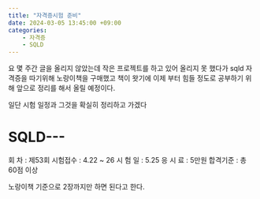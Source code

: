 ```yaml
---
title: "자격증시험 준비"
date: 2024-03-05 13:45:00 +09:00
categories: 
    - 자격증
    - SQLD
---
```

요 몇 주간 글을 올리지 않았는데 작은 프로젝트를 하고 있어 올리지 못 했다가 
sqld 자격증을 따기위해 노랑이책을 구매했고 책이 왓기에 이제 부터 힘들 정도로 공부하기 위해 앞으로 정리를 해서 올릴 예정이다.
  
일단 시험 일정과 그것을 확실히 정리하고 가겠다

# SQLD---
회    차	: 제53회 
시험접수	: 4.22 ~ 26
시 험 일	: 5.25
응 시 료	: 5만원
합격기준	: 총 60점 이상

노랑이책 기준으로 2장까지만 하면 된다고 한다.


